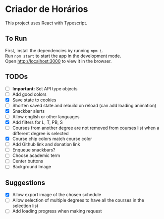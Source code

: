 # Criador de Horários

This project uses React with Typescript.

## To Run

First, install the dependencies by running `npm i`.\
Run `npm start` to start the app in the development mode.\
Open [http://localhost:3000](http://localhost:3000) to view it in the browser.

## TODOs

- [ ] **Important:** Set API type objects
- [ ] Add good colors
- [X] Save state to cookies
- [ ] Shorten saved state and rebuild on reload (can add loading animation)
- [X] Snackbar alerts
- [ ] Allow english or other languages
- [X] Add filters for L, T, PB, S
- [ ] Courses from another degree are not removed from courses list when a different degree is selected
- [X] Course chip colors match course color
- [ ] Add Github link and donation link
- [ ] Enqueue snackbars?
- [ ] Choose academic term
- [ ] Center buttons
- [ ] Background Image

## Suggestions

- [X] Allow export image of the chosen schedule
- [ ] Allow selection of multiple degrees to have all the courses in the selection list
- [ ] Add loading progress when making request